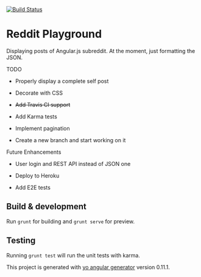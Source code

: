 [![Build Status](https://travis-ci.org/ahsanbagwan/angularClient.svg?branch=master)](https://travis-ci.org/ahsanbagwan/angularClient)

# Reddit Playground

Displaying posts of Angular.js subreddit. At the moment, just formatting the JSON.  

TODO

* Properly display a complete self post

* Decorate with CSS

* ~~Add Travis CI support~~

* Add Karma tests

* Implement pagination

* Create a new branch and start working on it

Future Enhancements

* User login and REST API instead of JSON one

* Deploy to Heroku

* Add E2E tests

##

## Build & development

Run `grunt` for building and `grunt serve` for preview.

## Testing

Running `grunt test` will run the unit tests with karma.

This project is generated with [yo angular generator](https://github.com/yeoman/generator-angular)
version 0.11.1.
